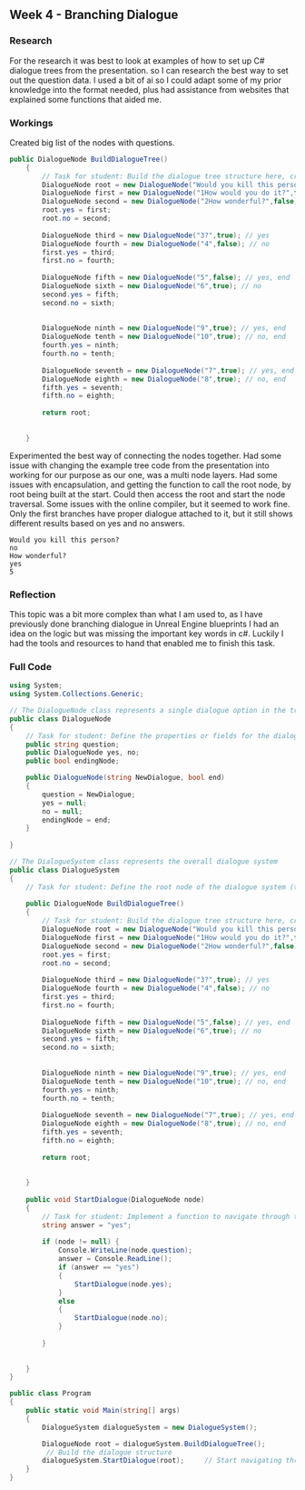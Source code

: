 ## Week 4 - Branching Dialogue
### Research

For the research it was best to look at examples of how to set up C# dialogue trees from the presentation. so I can research the best way to set out the question data. I used a bit of ai so I could adapt some of my prior knowledge into the format needed, plus had assistance from websites that explained some functions that aided me.



### Workings

Created big list of the nodes with questions.
``` c#
public DialogueNode BuildDialogueTree()
    {
        // Task for student: Build the dialogue tree structure here, creating connections between nodes
        DialogueNode root = new DialogueNode("Would you kill this person?", false);
        DialogueNode first = new DialogueNode("1How would you do it?",false); // yes
        DialogueNode second = new DialogueNode("2How wonderful?",false); //  no
        root.yes = first;
        root.no = second;
        
        DialogueNode third = new DialogueNode("3?",true); // yes
        DialogueNode fourth = new DialogueNode("4",false); // no
        first.yes = third;
        first.no = fourth;
        
        DialogueNode fifth = new DialogueNode("5",false); // yes, end
        DialogueNode sixth = new DialogueNode("6",true); // no
        second.yes = fifth;
        second.no = sixth;
        
        
        DialogueNode ninth = new DialogueNode("9",true); // yes, end
        DialogueNode tenth = new DialogueNode("10",true); // no, end
        fourth.yes = ninth;
        fourth.no = tenth;
        
        DialogueNode seventh = new DialogueNode("7",true); // yes, end
        DialogueNode eighth = new DialogueNode("8",true); // no, end 
        fifth.yes = seventh;
        fifth.no = eighth;
        
        return root;
        
        
    }
```
Experimented the best way of connecting the nodes together.
Had some issue with changing the example tree code from the presentation into working for our purpose as our one, was a multi node layers. 
Had some issues with encapsulation, and getting the function to call the root node, by root being built at the start. Could then access the root and start the node traversal.
Some issues with the online compiler, but it seemed to work fine. Only the first branches have proper dialogue attached to it, but it still shows different results based on yes and no answers.
```
Would you kill this person?
no
How wonderful?
yes
5
```

### Reflection
This topic was a bit more complex than what I am used to, as I have previously done branching dialogue in Unreal Engine blueprints I had an idea on the logic but was missing the important key words in c#. Luckily I had the tools and resources to hand that enabled me to finish this task.

### Full Code
``` c#
using System;
using System.Collections.Generic;

// The DialogueNode class represents a single dialogue option in the tree
public class DialogueNode
{
    // Task for student: Define the properties or fields for the dialogue node (e.g., dialogue text, choices, success/failure status)
    public string question;
    public DialogueNode yes, no;
    public bool endingNode;

    public DialogueNode(string NewDialogue, bool end) 
    {
        question = NewDialogue;
        yes = null;
        no = null;
        endingNode = end;
    }
    
}

// The DialogueSystem class represents the overall dialogue system
public class DialogueSystem
{
    // Task for student: Define the root node of the dialogue system (the starting point of the conversation)
    
    public DialogueNode BuildDialogueTree()
    {
        // Task for student: Build the dialogue tree structure here, creating connections between nodes
        DialogueNode root = new DialogueNode("Would you kill this person?", false);
        DialogueNode first = new DialogueNode("1How would you do it?",false); // yes
        DialogueNode second = new DialogueNode("2How wonderful?",false); //  no
        root.yes = first;
        root.no = second;
        
        DialogueNode third = new DialogueNode("3?",true); // yes
        DialogueNode fourth = new DialogueNode("4",false); // no
        first.yes = third;
        first.no = fourth;
        
        DialogueNode fifth = new DialogueNode("5",false); // yes, end
        DialogueNode sixth = new DialogueNode("6",true); // no
        second.yes = fifth;
        second.no = sixth;
        
        
        DialogueNode ninth = new DialogueNode("9",true); // yes, end
        DialogueNode tenth = new DialogueNode("10",true); // no, end
        fourth.yes = ninth;
        fourth.no = tenth;
        
        DialogueNode seventh = new DialogueNode("7",true); // yes, end
        DialogueNode eighth = new DialogueNode("8",true); // no, end 
        fifth.yes = seventh;
        fifth.no = eighth;
        
        return root;
        
        
    }
    
    public void StartDialogue(DialogueNode node)
    {
        // Task for student: Implement a function to navigate through the dialogue based on player choices
        string answer = "yes";
        
        if (node != null) {
            Console.WriteLine(node.question);
            answer = Console.ReadLine(); 
            if (answer == "yes")
            {
                StartDialogue(node.yes);
            }
            else
            {
                StartDialogue(node.no);
            }
        
        }
        
        
    }
}

public class Program
{
    public static void Main(string[] args)
    {
        DialogueSystem dialogueSystem = new DialogueSystem();

        DialogueNode root = dialogueSystem.BuildDialogueTree();
         // Build the dialogue structure
        dialogueSystem.StartDialogue(root);     // Start navigating through the dialogue
    }
}
```

